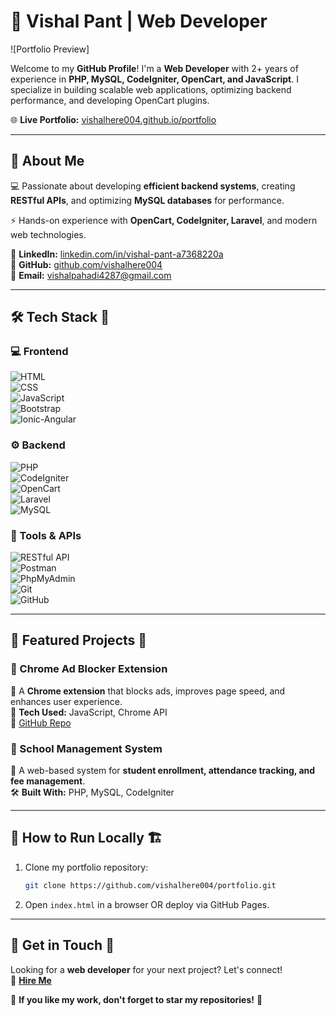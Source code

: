 # 🚀 Vishal Pant | Web Developer

![Portfolio Preview]

Welcome to my **GitHub Profile**! I'm a **Web Developer** with 2+ years of experience in **PHP, MySQL, CodeIgniter, OpenCart, and JavaScript**. I specialize in building scalable web applications, optimizing backend performance, and developing OpenCart plugins.

🌐 **Live Portfolio:** [vishalhere004.github.io/portfolio](https://vishalhere004.github.io/portfolio/)

---

## 📌 About Me

💻 Passionate about developing **efficient backend systems**, creating **RESTful APIs**, and optimizing **MySQL databases** for performance. 

⚡ Hands-on experience with **OpenCart, CodeIgniter, Laravel**, and modern web technologies.

🔗 **LinkedIn:** [linkedin.com/in/vishal-pant-a7368220a](https://linkedin.com/in/vishal-pant-a7368220a)  
🔗 **GitHub:** [github.com/vishalhere004](https://github.com/vishalhere004)  
📧 **Email:** [vishalpahadi4287@gmail.com](mailto:vishalpahadi4287@gmail.com)

---

## 🛠 Tech Stack 🚀

### 💻 Frontend
![HTML](https://img.shields.io/badge/HTML-blue?style=for-the-badge)  
![CSS](https://img.shields.io/badge/CSS-blue?style=for-the-badge)  
![JavaScript](https://img.shields.io/badge/JavaScript-yellow?style=for-the-badge)  
![Bootstrap](https://img.shields.io/badge/Bootstrap-purple?style=for-the-badge)  
![Ionic-Angular](https://img.shields.io/badge/Ionic--Angular-red?style=for-the-badge)  

### ⚙️ Backend
![PHP](https://img.shields.io/badge/PHP-blue?style=for-the-badge)  
![CodeIgniter](https://img.shields.io/badge/CodeIgniter-orange?style=for-the-badge)  
![OpenCart](https://img.shields.io/badge/OpenCart-lightblue?style=for-the-badge)  
![Laravel](https://img.shields.io/badge/Laravel-red?style=for-the-badge)  
![MySQL](https://img.shields.io/badge/MySQL-orange?style=for-the-badge)  

### 🔧 Tools & APIs
![RESTful API](https://img.shields.io/badge/RESTful%20API-green?style=for-the-badge)  
![Postman](https://img.shields.io/badge/Postman-orange?style=for-the-badge)  
![PhpMyAdmin](https://img.shields.io/badge/PhpMyAdmin-blue?style=for-the-badge)  
![Git](https://img.shields.io/badge/Git-black?style=for-the-badge)  
![GitHub](https://img.shields.io/badge/GitHub-black?style=for-the-badge)  

---

## 📂 Featured Projects 🎯

### 🚀 Chrome Ad Blocker Extension

🛑 A **Chrome extension** that blocks ads, improves page speed, and enhances user experience.  
🔧 **Tech Used:** JavaScript, Chrome API  
🔗 [GitHub Repo](https://github.com/vishalhere004/add-blocker.git)

### 📘 School Management System

🏫 A web-based system for **student enrollment, attendance tracking, and fee management**.  
🛠 **Built With:** PHP, MySQL, CodeIgniter  

---

## 🚀 How to Run Locally 🏗️

1. Clone my portfolio repository:
   ```sh
   git clone https://github.com/vishalhere004/portfolio.git
   ```
2. Open `index.html` in a browser OR deploy via GitHub Pages.

---

## 📩 Get in Touch 🤝

Looking for a **web developer** for your next project? Let's connect!  
💬 **[Hire Me](mailto:vishalpahadi4287@gmail.com)**

🌟 **If you like my work, don't forget to star my repositories!** 🌟
